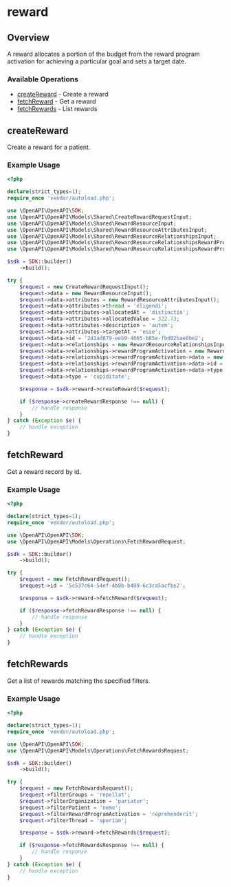 # reward

## Overview

A reward allocates a portion of the budget from the reward program activation for achieving a particular goal and sets a target date.

### Available Operations

* [createReward](#createreward) - Create a reward
* [fetchReward](#fetchreward) - Get a reward
* [fetchRewards](#fetchrewards) - List rewards

## createReward

Create a reward for a patient.

### Example Usage

```php
<?php

declare(strict_types=1);
require_once 'vendor/autoload.php';

use \OpenAPI\OpenAPI\SDK;
use \OpenAPI\OpenAPI\Models\Shared\CreateRewardRequestInput;
use \OpenAPI\OpenAPI\Models\Shared\RewardResourceInput;
use \OpenAPI\OpenAPI\Models\Shared\RewardResourceAttributesInput;
use \OpenAPI\OpenAPI\Models\Shared\RewardResourceRelationshipsInput;
use \OpenAPI\OpenAPI\Models\Shared\RewardResourceRelationshipsRewardProgramActivation;
use \OpenAPI\OpenAPI\Models\Shared\RewardResourceRelationshipsRewardProgramActivationData;

$sdk = SDK::builder()
    ->build();

try {
    $request = new CreateRewardRequestInput();
    $request->data = new RewardResourceInput();
    $request->data->attributes = new RewardResourceAttributesInput();
    $request->data->attributes->thread = 'eligendi';
    $request->data->attributes->allocatedAt = 'distinctio';
    $request->data->attributes->allocatedValue = 322.73;
    $request->data->attributes->description = 'autem';
    $request->data->attributes->targetAt = 'esse';
    $request->data->id = '2d1ad879-eeb9-4665-b85e-fbd02bae0be2';
    $request->data->relationships = new RewardResourceRelationshipsInput();
    $request->data->relationships->rewardProgramActivation = new RewardResourceRelationshipsRewardProgramActivation();
    $request->data->relationships->rewardProgramActivation->data = new RewardResourceRelationshipsRewardProgramActivationData();
    $request->data->relationships->rewardProgramActivation->data->id = 'd782259e-3ea4-4b51-97f9-2443da7ce52b';
    $request->data->relationships->rewardProgramActivation->data->type = 'voluptatum';
    $request->data->type = 'cupiditate';

    $response = $sdk->reward->createReward($request);

    if ($response->createRewardResponse !== null) {
        // handle response
    }
} catch (Exception $e) {
    // handle exception
}
```

## fetchReward

Get a reward record by id.

### Example Usage

```php
<?php

declare(strict_types=1);
require_once 'vendor/autoload.php';

use \OpenAPI\OpenAPI\SDK;
use \OpenAPI\OpenAPI\Models\Operations\FetchRewardRequest;

$sdk = SDK::builder()
    ->build();

try {
    $request = new FetchRewardRequest();
    $request->id = '5c537c64-54ef-4b0b-b489-6c3ca5acfbe2';

    $response = $sdk->reward->fetchReward($request);

    if ($response->fetchRewardResponse !== null) {
        // handle response
    }
} catch (Exception $e) {
    // handle exception
}
```

## fetchRewards

Get a list of rewards matching the specified filters.

### Example Usage

```php
<?php

declare(strict_types=1);
require_once 'vendor/autoload.php';

use \OpenAPI\OpenAPI\SDK;
use \OpenAPI\OpenAPI\Models\Operations\FetchRewardsRequest;

$sdk = SDK::builder()
    ->build();

try {
    $request = new FetchRewardsRequest();
    $request->filterGroups = 'repellat';
    $request->filterOrganization = 'pariatur';
    $request->filterPatient = 'nemo';
    $request->filterRewardProgramActivation = 'reprehenderit';
    $request->filterThread = 'aperiam';

    $response = $sdk->reward->fetchRewards($request);

    if ($response->fetchRewardsResponse !== null) {
        // handle response
    }
} catch (Exception $e) {
    // handle exception
}
```
